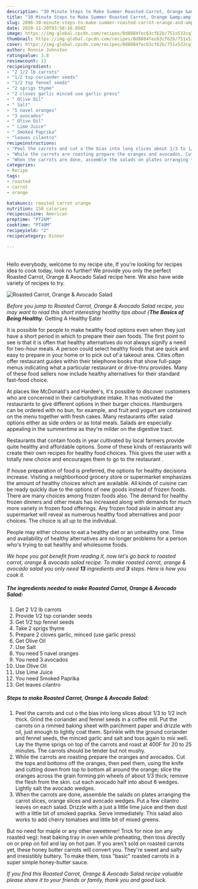 ```yaml
---
description: "30 Minute Steps to Make Summer Roasted Carrot, Orange &amp;amp; Avocado Salad"
title: "30 Minute Steps to Make Summer Roasted Carrot, Orange &amp;amp; Avocado Salad"
slug: 2896-30-minute-steps-to-make-summer-roasted-carrot-orange-and-amp-avocado-salad
date: 2020-11-20T03:58:16.050Z
image: https://img-global.cpcdn.com/recipes/0d8884fec63cf62b/751x532cq70/roasted-carrot-orange-avocado-salad-recipe-main-photo.jpg
thumbnail: https://img-global.cpcdn.com/recipes/0d8884fec63cf62b/751x532cq70/roasted-carrot-orange-avocado-salad-recipe-main-photo.jpg
cover: https://img-global.cpcdn.com/recipes/0d8884fec63cf62b/751x532cq70/roasted-carrot-orange-avocado-salad-recipe-main-photo.jpg
author: Ronnie Johnston
ratingvalue: 3.8
reviewcount: 13
recipeingredient:
- "2 1/2 lb carrots"
- "1/2 tsp coriander seeds"
- "1/2 tsp fennel seeds"
- "2 sprigs thyme"
- "2 cloves garlic minced use garlic press"
- " Olive Oil"
- " Salt"
- "5 navel oranges"
- "3 avocados"
- " Olive Oil"
- " Lime Juice"
- " Smoked Paprika"
- "leaves cilantro"
recipeinstructions:
- "Peel the carrots and cut o the bias into long slices about 1/3 to 1/2 inch thick. Grind the coriander and fennel seeds in a coffee mill. Put the carrots on a rimmed baking sheet with parchment paper and drizzle with oil, just enough to lightly coat them. Sprinkle with the ground coriander and fennel seeds, the minced garlic and salt and toss again to mix well. Lay the thyme sprigs on top of the carrots and roast at 400F for 20 to 25 minutes. The carrots should be tender but not mushy."
- "While the carrots are roasting prepare the oranges and avocados. Cut the tops and bottoms off the oranges, then peel them, using the knife and cutting down from top to bottom all around the orange; slice the oranges across the grain forming pin wheels of about 1/3 thick; remove the flesh from the skin. cut each avocado half into about 6 wedges. Lightly salt the avocado wedges."
- "When the carrots are done, assemble the salads on plates arranging the carrot slices, orange slices and avocado wedges. Put a few cilantro leaves on each salad. Drizzle with a just a little lime juice and then dust with a little bit of smoked paprika. Serve immediately. This salad also works to add cherry tomatoes and little bit of mixed greens."
categories:
- Recipe
tags:
- roasted
- carrot
- orange

katakunci: roasted carrot orange 
nutrition: 158 calories
recipecuisine: American
preptime: "PT26M"
cooktime: "PT40M"
recipeyield: "2"
recipecategory: Dinner

---
```

<br>
Hello everybody, welcome to my recipe site, If you're looking for recipes idea to cook today, look no further! We provide you only the perfect Roasted Carrot, Orange &amp; Avocado Salad recipe here. We also have wide variety of recipes to try.
<br>


![Roasted Carrot, Orange &amp; Avocado Salad](https://img-global.cpcdn.com/recipes/0d8884fec63cf62b/751x532cq70/roasted-carrot-orange-avocado-salad-recipe-main-photo.jpg)

<i>Before you jump to Roasted Carrot, Orange &amp; Avocado Salad recipe, you may want to read this short interesting healthy tips about {<strong>The Basics of Being Healthy</strong>.</i>
Getting A Healthy Eater

It is possible for people to make healthy food options even when they just have a short period in which to prepare their own foods. The first point to see is that it is often that healthy alternatives do not always signify a need for two-hour meals. A person could select healthy foods that are quick and easy to prepare in your home or to pick out of a takeout area. Cities often offer restaurant guides within their telephone books that show full-page menus indicating what a particular restaurant or drive-thru provides. Many of these food sellers now include healthy alternatives for their standard fast-food choice.

At places like McDonald's and Hardee's, it's possible to discover customers who are concerned in their carbohydrate intake.  It has motivated the restaurants to give different options in their burger choices. Hamburgers can be ordered with no bun, for example, and fruit and yogurt are contained on the menu together with fresh cakes. Many restaurants offer salad options either as side orders or as total meals.  Salads are especially appealing in the summertime as they're milder on the digestive tract.

Restaurants that contain foods in year cultivated by local farmers provide quite healthy and affordable options. Some of these kinds of restaurants will create their own recipes for healthy food choices.  This gives the user with a totally new choice and encourages them to go to the restaurant .

If house preparation of food is preferred, the options for healthy decisions increase. Visiting a neighborhood grocery store or supermarket emphasizes the amount of healthy choices which are available.  All kinds of cuisine can be ready quickly due to the options of new goods instead of frozen foods. There are many choices among frozen foods also. The demand for healthy frozen dinners and other meals has increased along with demands for much more variety in frozen food offerings. Any frozen food aisle in almost any supermarket will reveal as numerous healthy food alternatives and poor choices. The choice is all up to the individual.

People may either choose to eat a healthy diet or an unhealthy one. Time and availability of healthy alternatives are no longer problems for a person who's trying to eat healthy and wholesome foods.


<i>We hope you got benefit from reading it, now let's go back to roasted carrot, orange &amp; avocado salad recipe. To make roasted carrot, orange &amp; avocado salad you only need <strong>13</strong> ingredients and <strong>3</strong> steps. Here is how you cook it.
</i>

##### The ingredients needed to make Roasted Carrot, Orange &amp; Avocado Salad:

1. Get 2 1/2 lb carrots
1. Provide 1/2 tsp coriander seeds
1. Get 1/2 tsp fennel seeds
1. Take 2 sprigs thyme
1. Prepare 2 cloves garlic, minced (use garlic press)
1. Get  Olive Oil
1. Use  Salt
1. You need 5 navel oranges
1. You need 3 avocados
1. Use  Olive Oil
1. Use  Lime Juice
1. You need  Smoked Paprika
1. Get leaves cilantro


##### Steps to make Roasted Carrot, Orange &amp; Avocado Salad:

1. Peel the carrots and cut o the bias into long slices about 1/3 to 1/2 inch thick. Grind the coriander and fennel seeds in a coffee mill. Put the carrots on a rimmed baking sheet with parchment paper and drizzle with oil, just enough to lightly coat them. Sprinkle with the ground coriander and fennel seeds, the minced garlic and salt and toss again to mix well. Lay the thyme sprigs on top of the carrots and roast at 400F for 20 to 25 minutes. The carrots should be tender but not mushy.
1. While the carrots are roasting prepare the oranges and avocados. Cut the tops and bottoms off the oranges, then peel them, using the knife and cutting down from top to bottom all around the orange; slice the oranges across the grain forming pin wheels of about 1/3 thick; remove the flesh from the skin. cut each avocado half into about 6 wedges. Lightly salt the avocado wedges.
1. When the carrots are done, assemble the salads on plates arranging the carrot slices, orange slices and avocado wedges. Put a few cilantro leaves on each salad. Drizzle with a just a little lime juice and then dust with a little bit of smoked paprika. Serve immediately. This salad also works to add cherry tomatoes and little bit of mixed greens.


But no need for maple or any other sweetener! Trick for nice (on any roasted veg): heat baking tray in oven while preheating, then toss directly on or prep on foil and lay on hot pan. If you aren&#39;t sold on roasted carrots yet, these honey butter carrots will convert you. They&#39;re sweet and salty and irresistibly buttery. To make them, toss &#34;basic&#34; roasted carrots in a super simple honey-butter sauce. 

<i>If you find this Roasted Carrot, Orange &amp; Avocado Salad recipe valuable please share it to your friends or family, thank you and good luck.</i>
